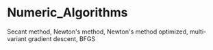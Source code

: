 # Numeric_Algorithms
Secant method, Newton's method, Newton's method optimized, multi-variant gradient descent, BFGS

